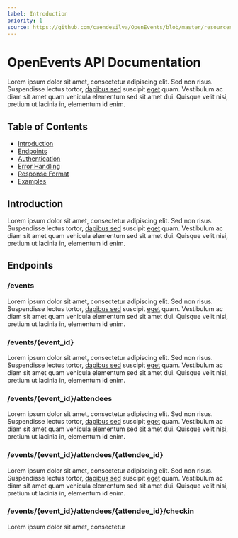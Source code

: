```yaml
---
label: Introduction
priority: 1
source: https://github.com/caendesilva/OpenEvents/blob/master/resources/docs/index.md
---
```


# OpenEvents API Documentation

Lorem ipsum dolor sit amet, consectetur adipiscing elit. Sed non risus. Suspendisse lectus tortor, [dapibus sed](#) suscipit [eget](#) quam. Vestibulum ac diam sit amet quam vehicula elementum sed sit amet dui. Quisque velit nisi, pretium ut lacinia in, elementum id enim. 

## Table of Contents

* [Introduction](#introduction)
* [Endpoints](#endpoints)
* [Authentication](#authentication)
* [Error Handling](#error-handling)
* [Response Format](#response-format)
* [Examples](#examples)

## Introduction

Lorem ipsum dolor sit amet, consectetur adipiscing elit. Sed non risus. Suspendisse lectus tortor, [dapibus sed](#) suscipit [eget](#) quam. Vestibulum ac diam sit amet quam vehicula elementum sed sit amet dui. Quisque velit nisi, pretium ut lacinia in, elementum id enim. 

## Endpoints 


### /events

Lorem ipsum dolor sit amet, consectetur adipiscing elit. Sed non risus. Suspendisse lectus tortor, [dapibus sed](#) suscipit [eget](#) quam. Vestibulum ac diam sit amet quam vehicula elementum sed sit amet dui. Quisque velit nisi, pretium ut lacinia in, elementum id enim. 

### /events/{event_id}

Lorem ipsum dolor sit amet, consectetur adipiscing elit. Sed non risus. Suspendisse lectus tortor, [dapibus sed](#) suscipit [eget](#) quam. Vestibulum ac diam sit amet quam vehicula elementum sed sit amet dui. Quisque velit nisi, pretium ut lacinia in, elementum id enim. 

### /events/{event_id}/attendees

Lorem ipsum dolor sit amet, consectetur adipiscing elit. Sed non risus. Suspendisse lectus tortor, [dapibus sed](#) suscipit [eget](#) quam. Vestibulum ac diam sit amet quam vehicula elementum sed sit amet dui. Quisque velit nisi, pretium ut lacinia in, elementum id enim. 

### /events/{event_id}/attendees/{attendee_id}

Lorem ipsum dolor sit amet, consectetur adipiscing elit. Sed non risus. Suspendisse lectus tortor, [dapibus sed](#) suscipit [eget](#) quam. Vestibulum ac diam sit amet quam vehicula elementum sed sit amet dui. Quisque velit nisi, pretium ut lacinia in, elementum id enim. 

### /events/{event_id}/attendees/{attendee_id}/checkin

Lorem ipsum dolor sit amet, consectetur